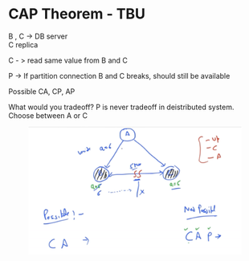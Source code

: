 # CAP Theorem - TBU

B , C -> DB server\
C replica

C - > read same value from B and C

P -> If partition connection B and C breaks, should still be available



Possible CA, CP, AP

What would you tradeoff? P is never tradeoff in deistributed system. Choose between A or C



<figure><img src="../../.gitbook/assets/image (1) (1).png" alt="" width="563"><figcaption></figcaption></figure>
